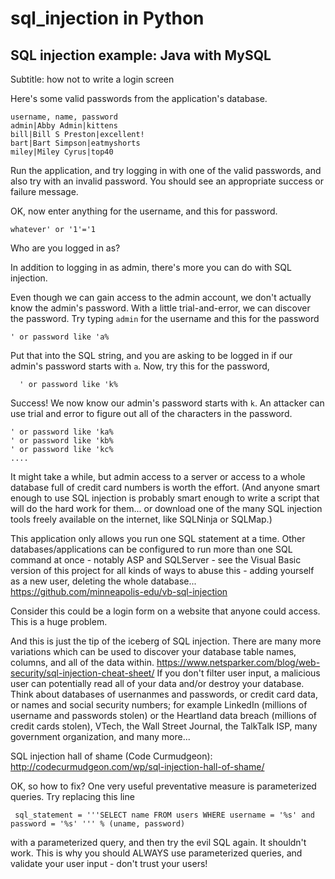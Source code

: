 # sql_injection in Python

## SQL injection example: Java with MySQL

Subtitle: how not to write a login screen

Here's some valid passwords from the application's database. 

```
username, name, password
admin|Abby Admin|kittens
bill|Bill S Preston|excellent!
bart|Bart Simpson|eatmyshorts
miley|Miley Cyrus|top40
```


Run the application, and try logging in with one of the valid passwords, and also try with an invalid password. You should see an appropriate success or failure message.

OK, now enter anything for the username, and this for password. 

```
whatever' or '1'='1
```

Who are you logged in as?

In addition to logging in as admin, there's more you can do with SQL injection.

Even though we can gain access to the admin account, we don't actually know the admin's password. With a little trial-and-error, we can discover the password. Try typing `admin` for the username and this for the password

    ' or password like 'a%

Put that into the SQL string, and you are asking to be logged in if our admin's password starts with `a`.
Now, try this for the password,

      ' or password like 'k%

Success! We now know our admin's password starts with `k`. An attacker can use trial and error to figure out all of the characters in the password.

    ' or password like 'ka%
    ' or password like 'kb%
    ' or password like 'kc%
    ....

It might take a while, but admin access to a server or access to a whole database full of credit card numbers is worth the effort. (And anyone smart enough to use SQL injection is probably smart enough to write a script that will do the hard work for them... or download one of the many SQL injection tools freely available on the internet, like SQLNinja or SQLMap.)

This application only allows you run one SQL statement at a time. Other databases/applications can be configured to run more than one SQL command at once - notably ASP and SQLServer - see the Visual Basic version of this project for all kinds of ways to abuse this - adding yourself as a new user, deleting the whole database... https://github.com/minneapolis-edu/vb-sql-injection

Consider this could be a login form on a website that anyone could access. This is a huge problem. 

And this is just the tip of the iceberg of SQL injection. There are many more variations which can be used to discover your database table names, columns, and all of the data within. https://www.netsparker.com/blog/web-security/sql-injection-cheat-sheet/ If you don't filter user input, a malicious user can potentially read all of your data and/or destroy your database. Think about databases of usernanmes and passwords, or credit card data, or names and social security numbers; for example LinkedIn (millions of username and passwords stolen) or the Heartland data breach (millions of credit cards stolen), VTech, the Wall Street Journal, the TalkTalk ISP, many government organization, and many more...

SQL injection hall of shame (Code Curmudgeon): http://codecurmudgeon.com/wp/sql-injection-hall-of-shame/
 
OK, so how to fix? One very useful preventative measure is parameterized queries. Try replacing this line 

```
 sql_statement = '''SELECT name FROM users WHERE username = '%s' and password = '%s' ''' % (uname, password)

```

with a parameterized query, and then try the evil SQL again. It shouldn't work. This is why you should ALWAYS use parameterized queries, and validate your user input - don't trust your users!
